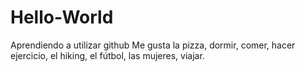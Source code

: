 # Hello-World
Aprendiendo a utilizar github
Me gusta la pizza, dormir, comer, hacer ejercicio, el hiking, el fútbol, las mujeres, viajar. 

